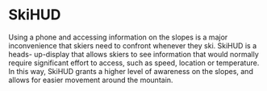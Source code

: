 # SkiHUD

Using a phone and accessing information on the slopes is a major inconvenience that skiers need to confront whenever they ski. SkiHUD is a heads- up-display that allows skiers to see information that would normally require significant effort to access, such as speed, location or temperature. In this way, SkiHUD grants a higher level of awareness on the slopes, and allows for easier movement around the mountain.
